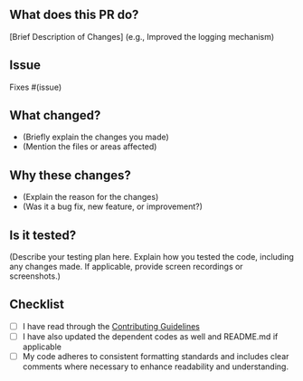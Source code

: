 ## What does this PR do?

[Brief Description of Changes] (e.g., Improved the logging mechanism)

## Issue

Fixes #(issue)

## What changed?

- (Briefly explain the changes you made)
- (Mention the files or areas affected)

## Why these changes?

- (Explain the reason for the changes)
- (Was it a bug fix, new feature, or improvement?)

## Is it tested?

(Describe your testing plan here. Explain how you tested the code, including any changes made. If applicable, provide screen recordings or screenshots.)

## Checklist

- [ ] I have read through the [Contributing Guidelines](https://github.com/ambujraj/byteshare/blob/master/CONTRIBUTING.md)
- [ ] I have also updated the dependent codes as well and README.md if applicable
- [ ] My code adheres to consistent formatting standards and includes clear comments where necessary to enhance readability and understanding.